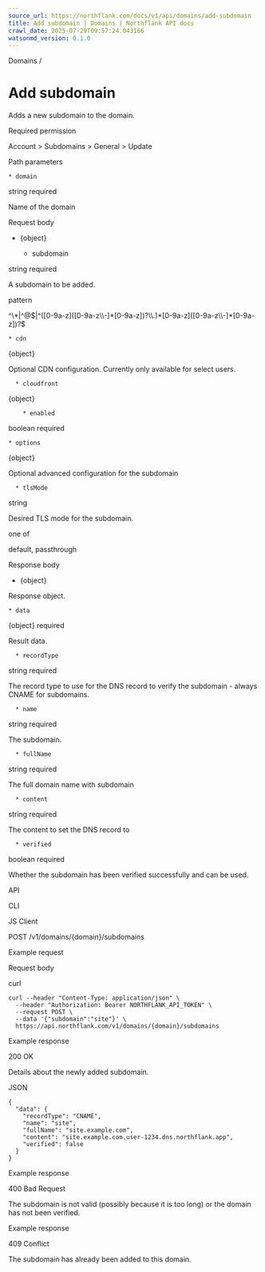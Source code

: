 ```yaml
---
source_url: https://northflank.com/docs/v1/api/domains/add-subdomain
title: Add subdomain | Domains | Northflank API docs
crawl_date: 2025-07-29T09:57:24.043166
watsonmd_version: 0.1.0
---
```


Domains / 

# Add subdomain

Adds a new subdomain to the domain.

Required permission

Account > Subdomains > General > Update

Path parameters

    * domain

string required

Name of the domain




Request body

  * {object}

    * subdomain

string required

A subdomain to be added.

pattern

^\\*|^@$|^([0-9a-z]([0-9a-z\\-]*[0-9a-z])?\\.)*[0-9a-z]([0-9a-z\\-]*[0-9a-z])?$

    * cdn

{object}

Optional CDN configuration. Currently only available for select users.

      * cloudfront

{object}

        * enabled

boolean required

    * options

{object}

Optional advanced configuration for the subdomain

      * tlsMode

string

Desired TLS mode for the subdomain.

one of

default, passthrough




Response body

  * {object}

Response object.

    * data

{object} required

Result data.

      * recordType

string required

The record type to use for the DNS record to verify the subdomain - always CNAME for subdomains.

      * name

string required

The subdomain.

      * fullName

string required

The full domain name with subdomain

      * content

string required

The content to set the DNS record to

      * verified

boolean required

Whether the subdomain has been verified successfully and can be used.




API

CLI

JS Client

POST /v1/domains/{domain}/subdomains

Example request

Request body

curl
    
    
    curl --header "Content-Type: application/json" \
      --header "Authorization: Bearer NORTHFLANK_API_TOKEN" \
      --request POST \
      --data '{"subdomain":"site"}' \
      https://api.northflank.com/v1/domains/{domain}/subdomains

Example response

200 OK

Details about the newly added subdomain.

JSON
    
    
    {
      "data": {
        "recordType": "CNAME",
        "name": "site",
        "fullName": "site.example.com",
        "content": "site.example.com.user-1234.dns.northflank.app",
        "verified": false
      }
    }

Example response

400 Bad Request

The subdomain is not valid (possibly because it is too long) or the domain has not been verified.

Example response

409 Conflict

The subdomain has already been added to this domain.